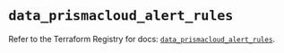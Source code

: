 # `data_prismacloud_alert_rules`

Refer to the Terraform Registry for docs: [`data_prismacloud_alert_rules`](https://registry.terraform.io/providers/paloaltonetworks/prismacloud/1.7.0/docs/data-sources/alert_rules).
